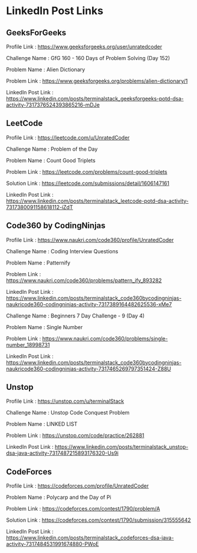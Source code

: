 # LinkedIn Post Links

## GeeksForGeeks

Profile Link : https://www.geeksforgeeks.org/user/unratedcoder

Challenge Name : GfG 160 - 160 Days of Problem Solving (Day 152)

Problem Name : Alien Dictionary

Problem Link : https://www.geeksforgeeks.org/problems/alien-dictionary/1

LinkedIn Post Link : https://www.linkedin.com/posts/terminalstack_geeksforgeeks-potd-dsa-activity-7317376524393865216-mDJe

## LeetCode

Profile Link : https://leetcode.com/u/UnratedCoder

Challenge Name : Problem of the Day

Problem Name : Count Good Triplets

Problem Link : https://leetcode.com/problems/count-good-triplets

Solution Link : https://leetcode.com/submissions/detail/1606147161

LinkedIn Post Link : https://www.linkedin.com/posts/terminalstack_leetcode-potd-dsa-activity-7317380091158618112-iZdT

## Code360 by CodingNinjas

Profile Link : https://www.naukri.com/code360/profile/UnratedCoder

Challenge Name : Coding Interview Questions

Problem Name : Patternify

Problem Link : https://www.naukri.com/code360/problems/pattern_ify_893282

LinkedIn Post Link : https://www.linkedin.com/posts/terminalstack_code360bycodingninjas-naukricode360-codingninjas-activity-7317389164482625536-xMe7

Challenge Name : Beginners 7 Day Challenge - 9 (Day 4)

Problem Name : Single Number

Problem Link : https://www.naukri.com/code360/problems/single-number_18998731

LinkedIn Post Link : https://www.linkedin.com/posts/terminalstack_code360bycodingninjas-naukricode360-codingninjas-activity-7317465269797351424-Z88U

## Unstop

Profile Link : https://unstop.com/u/terminalStack

Challenge Name : Unstop Code Conquest Problem

Problem Name : LINKED LIST

Problem Link : https://unstop.com/code/practice/262881

LinkedIn Post Link : https://www.linkedin.com/posts/terminalstack_unstop-dsa-java-activity-7317487215893176320-Us9i

## CodeForces

Profile Link : https://codeforces.com/profile/UnratedCoder

Problem Name : Polycarp and the Day of Pi

Problem Link : https://codeforces.com/contest/1790/problem/A

Solution Link : https://codeforces.com/contest/1790/submission/315555642

LinkedIn Post Link : https://www.linkedin.com/posts/terminalstack_codeforces-dsa-java-activity-7317484531991674880-PWoE
